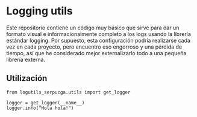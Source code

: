 # Logging utils

Este repositorio contiene un código muy básico que sirve para dar un formato
visual e informacionalmente completo a los logs usando la librería estándar
logging. Por supuesto, esta configuración podría realizarse cada vez en cada
proyecto, pero encuentro eso engorroso y una pérdida de tiempo, así que he
considerado mejor externalizarlo todo a una pequeña librería externa.

## Utilización
```
from logutils_serpucga.utils import get_logger

logger = get_logger(__name__)
logger.info("Hola hola!")
```
